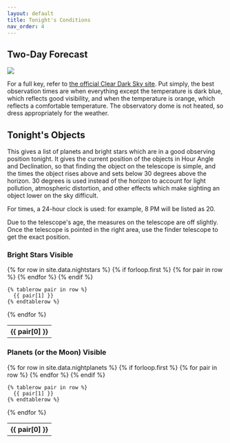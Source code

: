 ```yaml
---
layout: default
title: Tonight's Conditions
nav_order: 4
---
```


## Two-Day Forecast

<img src="https://www.cleardarksky.com/c/Clevelandcsk.gif?c=2761241">

For a full key, refer to [the official Clear Dark Sky site](https://www.cleardarksky.com/c/Clevelandkey.html). Put simply, the best observation times are when everything except the temperature is dark blue, which reflects good visibility, and when the temperature is orange, which reflects a comfortable temperature. The observatory dome is not heated, so dress appropriately for the weather.

## Tonight's Objects

This gives a list of planets and bright stars which are in a good observing position tonight. It gives the current position of the objects in Hour Angle and Declination, so that finding the object on the telescope is simple, and the times the object rises above and sets below 30 degrees above the horizon. 30 degrees is used instead of the horizon to account for light pollution, atmospheric distortion, and other effects which make sighting an object lower on the sky difficult.

For times, a 24-hour clock is used: for example, 8 PM will be listed as 20.

Due to the telescope's age, the measures on the telescope are off slightly. Once the telescope is pointed in the right area, use the finder telescope to get the exact position.

### Bright Stars Visible
<table>
  {% for row in site.data.nightstars %}
    {% if forloop.first %}
    <tr>
      {% for pair in row %}
        <th>{{ pair[0] }}</th>
      {% endfor %}
    </tr>
    {% endif %}

    {% tablerow pair in row %}
      {{ pair[1] }}
    {% endtablerow %}
  {% endfor %}
</table>

### Planets (or the Moon) Visible
<table>
  {% for row in site.data.nightplanets %}
    {% if forloop.first %}
    <tr>
      {% for pair in row %}
        <th>{{ pair[0] }}</th>
      {% endfor %}
    </tr>
    {% endif %}

    {% tablerow pair in row %}
      {{ pair[1] }}
    {% endtablerow %}
  {% endfor %}
</table>